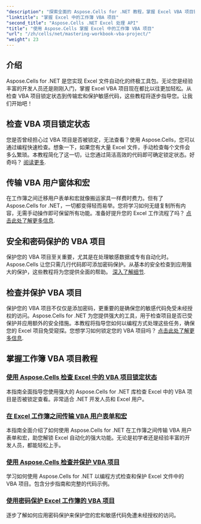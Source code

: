 ```yaml
---
"description": "探索全面的 Aspose.Cells for .NET 教程，掌握 Excel VBA 项目锁定状态检查、用户表单传输和 VBA 项目保护。"
"linktitle": "掌握 Excel 中的工作簿 VBA 项目"
"second_title": "Aspose.Cells .NET Excel 处理 API"
"title": "使用 Aspose.Cells 掌握 Excel 中的工作簿 VBA 项目"
"url": "/zh/cells/net/mastering-workbook-vba-project/"
"weight": 23
---
```


## 介绍

Aspose.Cells for .NET 是您实现 Excel 文件自动化的终极工具包。无论您是经验丰富的开发人员还是刚刚入门，掌握 Excel VBA 项目现在都比以往更加轻松。从检查 VBA 项目锁定状态到传输宏和保护敏感代码，这些教程将逐步指导您。让我们开始吧！

## 检查 VBA 项目锁定状态

您是否曾经担心过 VBA 项目是否被锁定，无法查看？使用 Aspose.Cells，您可以通过编程快速检查。想象一下，如果您有大量 Excel 文件，手动检查每个文件会多么繁琐。本教程简化了这一切，让您通过简洁高效的代码即可确定锁定状态。好奇吗？ [阅读更多](./check-vba-project-lock-status/).

## 传输 VBA 用户窗体和宏

在工作簿之间迁移用户表单和宏就像搬运家具一样费时费力。但有了 Aspose.Cells for .NET，一切都变得轻而易举。您将学习如何无缝复制所有内容，无需手动操作即可保留所有功能。准备好提升您的 Excel 工作流程了吗？ [点击此处了解更多信息](./transfer-vba-user-form-and-macro/).

## 安全和密码保护的 VBA 项目

保护您的 VBA 项目至关重要，尤其是在处理敏感数据或专有自动化时。Aspose.Cells 让您只需几行代码即可添加密码保护。从基本的安全检查到应用强大的保护，这些教程将为您提供全面的帮助。 [深入了解细节](./password-protect-vba-projects/).

## 检查并保护 VBA 项目

保护您的 VBA 项目不仅仅是添加密码，更重要的是确保您的敏感代码免受未经授权的访问。Aspose.Cells for .NET 为您提供强大的工具，用于检查项目是否已受保护并应用额外的安全措施。本教程将指导您如何以编程方式处理这些任务，确保您的 Excel 项目免受窥探。您想学习如何锁定您的 VBA 项目吗？ [点击此处了解更多信息](./check-and-secure-vba-projects-is-protected/).

## 掌握工作簿 VBA 项目教程
### [使用 Aspose.Cells 检查 Excel 中的 VBA 项目锁定状态](./check-vba-project-lock-status/)
本指南全面指导您使用强大的 Aspose.Cells for .NET 库检查 Excel 中的 VBA 项目是否被锁定查看。非常适合 .NET 开发人员和 Excel 用户。
### [在 Excel 工作簿之间传输 VBA 用户表单和宏](./transfer-vba-user-form-and-macro/)
本指南全面介绍了如何使用 Aspose.Cells for .NET 在工作簿之间传输 VBA 用户表单和宏，助您解锁 Excel 自动化的强大功能。无论是初学者还是经验丰富的开发人员，都能轻松上手。
### [使用 Aspose.Cells 检查并保护 VBA 项目](./check-and-secure-vba-projects-is-protected/)
学习如何使用 Aspose.Cells for .NET 以编程方式检查和保护 Excel 文件中的 VBA 项目。包含分步指南和完整的代码示例。
### [使用密码保护 Excel 工作簿的 VBA 项目](./password-protect-vba-projects/)
逐步了解如何应用密码保护来保护您的宏和敏感代码免遭未经授权的访问。